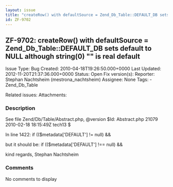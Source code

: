 ```yaml
---
layout: issue
title: "createRow() with defaultSource = Zend_Db_Table::DEFAULT_DB sets default to NULL although string(0) &quot;&quot; is real default"
id: ZF-9702
---
```


ZF-9702: createRow() with defaultSource = Zend\_Db\_Table::DEFAULT\_DB sets default to NULL although string(0) "" is real default
---------------------------------------------------------------------------------------------------------------------------------

 Issue Type: Bug Created: 2010-04-18T19:26:50.000+0000 Last Updated: 2012-11-20T21:37:36.000+0000 Status: Open Fix version(s): 
 Reporter:  Stephan Nachtsheim (mestrona\_nachtsheim)  Assignee:  None  Tags: - Zend\_Db\_Table
 
 Related issues: 
 Attachments: 
### Description

See file Zend/Db/Table/Abstract.php, @version $Id: Abstract.php 21079 2010-02-18 18:15:49Z tech13 $

In line 1422: if (($metadata['DEFAULT'] != null) &&

but it should be: if (($metadata['DEFAULT'] !== null) &&

kind regards, Stephan Nachtsheim

 

 

### Comments

No comments to display
